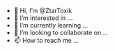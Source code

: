 - 👋 Hi, I’m @ZtarToxik
- 👀 I’m interested in ...
- 🌱 I’m currently learning ...
- 💞️ I’m looking to collaborate on ...
- 📫 How to reach me ...

<!---
ZtarToxik/ZtarToxik is a ✨ special ✨ repository because its `README.md` (this file) appears on your GitHub profile.
You can click the Preview link to take a look at your changes.
--->
